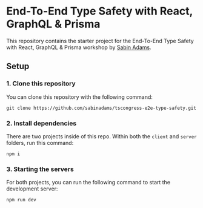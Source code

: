 # End-To-End Type Safety with React, GraphQL & Prisma

This repository contains the starter project for the End-To-End Type Safety with React, GraphQL & Prisma workshop by [Sabin Adams](https://www.twitter.com/sabinthedev).

## Setup

### 1. Clone this repository

You can clone this repository with the following command:

```shell
git clone https://github.com/sabinadams/tscongress-e2e-type-safety.git
```

### 2. Install dependencies

There are two projects inside of this repo. Within both the `client` and `server` folders, run this command:

```shell
npm i
```

### 3. Starting the servers

For both projects, you can run the following command to start the development server:

```sh
npm run dev
```
